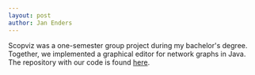 ```yaml
---
layout: post
author: Jan Enders
---
```


Scopviz was a one-semester group project during my bachelor's degree.
Together, we implemented a graphical editor for network graphs in Java.
The repository with our code is found [here](https://github.com/Aldurethar/scopviz).
